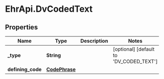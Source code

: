 # EhrApi.DvCodedText

## Properties

Name | Type | Description | Notes
------------ | ------------- | ------------- | -------------
**_type** | **String** |  | [optional] [default to &#39;DV_CODED_TEXT&#39;]
**defining_code** | [**CodePhrase**](CodePhrase.md) |  | 



